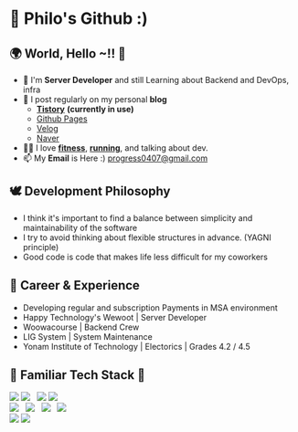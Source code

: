 # 🌱 Philo's Github :)


## 🌍 World, Hello ~!! 👋

- 🔭 I'm **Server Developer** and still Learning about Backend and DevOps, infra
- 📝 I post regularly on my personal **blog**
  - [**Tistory**](https://progress0407.tistory.com/) **(currently in use)**
  - [Github Pages](https://progress0407.github.io/)
  - [Velog](https://velog.io/@progress0407)
  - [Naver](https://blog.naver.com/progress0407)
- 💪🏼 I love [**fitness**](https://progress0407.tistory.com/140), [**running**](https://progress0407.tistory.com/150), and talking about dev.  
- 📫 My **Email** is Here :) progress0407@gmail.com


## 🕊️ Development Philosophy

- I think it's important to find a balance between simplicity and maintainability of the software
- I try to avoid thinking about flexible structures in advance. (YAGNI principle)
- Good code is code that makes life less difficult for my coworkers


## 👔 Career & Experience 

- Developing regular and subscription Payments in MSA environment
- Happy Technology's Wewoot | Server Developer
- Woowacourse | Backend Crew
- LIG System | System Maintenance
- Yonam Institute of Technology | Electorics | Grades 4.2 / 4.5

## 🧮 Familiar Tech Stack 🔧

<p>
  <img src="https://img.shields.io/badge/Java-007396?style=flat-square&logo=Java&logoColor=white"/>
  <img src="https://img.shields.io/badge/Kotlin-7F52FF?style=flat-square&logo=Kotlin&logoColor=white"/>
  &nbsp; 
  <img src="https://img.shields.io/badge/Spring_Boot-6DB33F?style=flat-square&logo=Spring&logoColor=white"/>
  <img src="https://img.shields.io/badge/Spring_Data_JPA-6DB33F?style=flat-square&logo=Spring&logoColor=white"/>
  <br />
  <img src="https://img.shields.io/badge/MySQL-4479A1?style=flat-square&logo=MySQL&logoColor=white"/>
  &nbsp; 
  <img src="https://img.shields.io/badge/Git-F05032?style=flat-square&logo=Git&logoColor=white"/>
  &nbsp; 
  <img src="https://img.shields.io/badge/Jenkins-D24939?style=flat-square&logo=Jenkins&logoColor=white"/>
  &nbsp; 
  <img src="https://img.shields.io/badge/Gradle-02303A?style=flat-square&logo=Gradle&logoColor=white"/>
  <br />
  <img src="https://img.shields.io/badge/Docker-2496ED?style=flat-square&logo=Docker&logoColor=white"/>
  <img src="https://img.shields.io/badge/Kubernetes-326CE5?style=flat-square&logo=Kubernetes&logoColor=white"/>
</p>

<!--
**progress0407/progress0407** is a ✨ _special_ ✨ repository because its `README.md` (this file) appears on your GitHub profile.

Here are some ideas to get you started:

- 🔭 I’m currently working on ...
- 🌱 I’m currently learning ...
- 👯 I’m looking to collaborate on ...
- d I’m looking for help with ...
- 💬 Ask me about ...
- 📫 How to reach me: ...
- 😄 Pronouns: ...
- ⚡ Fun fact: ...
-->
